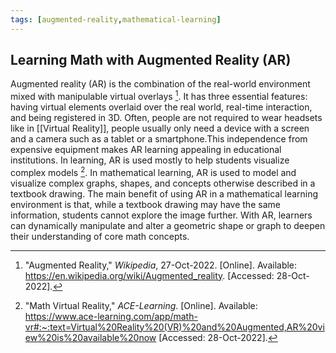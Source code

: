 ```yaml
---
tags: [augmented-reality,mathematical-learning]
---
```


## Learning Math with Augmented Reality (AR)

Augmented reality (AR) is the combination of the real-world environment mixed with manipulable virtual overlays [^1]. It has three essential features: having virtual elements overlaid over the real world, real-time interaction, and being registered in 3D. Often, people are not required to wear headsets like in [[Virtual Reality]], people usually only need a device with a screen and a camera such as a tablet or a smartphone.This independence from expensive equipment makes AR learning appealing in educational institutions. In learning, AR is used mostly to help students visualize complex models [^2]. In mathematical learning, AR is used to model and visualize complex graphs, shapes, and concepts otherwise described in a textbook drawing. The main benefit of using AR in a mathematical learning environment is that, while a textbook drawing may have the same information, students cannot explore the image further.  With AR, learners can dynamically manipulate and alter a geometric shape or graph to deepen their understanding of core math concepts.

[^1]: "Augmented Reality," _Wikipedia_, 27-Oct-2022. \[Online\]. Available: https://en.wikipedia.org/wiki/Augmented_reality. \[Accessed: 28-Oct-2022\].
[^2]: "Math Virtual Reality," _ACE-Learning_. \[Online\]. Available: https://www.ace-learning.com/app/math-vr#:~:text=Virtual%20Reality%20(VR)%20and%20Augmented,AR%20view%20is%20available%20now \[Accessed: 28-Oct-2022\].